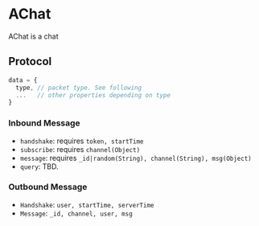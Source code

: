 # AChat

AChat is a chat

## Protocol

```js
data = {
  type, // packet type. See following
  ...   // other properties depending on type
}
```

### Inbound Message

- `handshake`: requires `token, startTime`
- `subscribe`: requires `channel(Object)`
- `message`: requires `_id|random(String), channel(String), msg(Object)`
- `query`: TBD.

### Outbound Message

- `Handshake`: `user, startTime, serverTime`
- `Message`: `_id, channel, user, msg`

